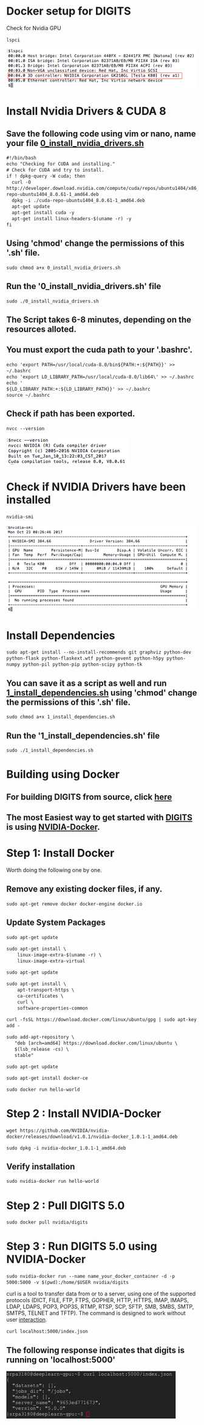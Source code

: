 # Docker setup for DIGITS

Check for Nvidia GPU

```
lspci
```

<kbd>
  <img src="/d_0_check _for_gpu.png">
</kbd>

# Install Nvidia Drivers & CUDA 8

## Save the following code using vim or nano, name your file [0_install_nvidia_drivers.sh](https://github.com/s3p02/building_digits_on_gcp_docker/blob/master/0_install_nvidia_drivers.sh)

```
#!/bin/bash
echo "Checking for CUDA and installing."
# Check for CUDA and try to install.
if ! dpkg-query -W cuda; then
  curl -O http://developer.download.nvidia.com/compute/cuda/repos/ubuntu1404/x86_64/cuda-repo-ubuntu1404_8.0.61-1_amd64.deb
  dpkg -i ./cuda-repo-ubuntu1404_8.0.61-1_amd64.deb
  apt-get update
  apt-get install cuda -y
  apt-get install linux-headers-$(uname -r) -y
fi
```

## Using 'chmod' change the permissions of this '.sh' file.

```
sudo chmod a+x 0_install_nvidia_drivers.sh
```
## Run the '0_install_nvidia_drivers.sh' file

```
sudo ./0_install_nvidia_drivers.sh 
```
## The Script takes 6-8 minutes, depending on the resources alloted.

## You must export the cuda path to your '.bashrc'.

```
echo 'export PATH=/usr/local/cuda-8.0/bin${PATH:+:${PATH}}' >> ~/.bashrc
echo 'export LD_LIBRARY_PATH=/usr/local/cuda-8.0/lib64\' >> ~/.bashrc
echo '                         ${LD_LIBRARY_PATH:+:${LD_LIBRARY_PATH}}' >> ~/.bashrc
source ~/.bashrc
```
## Check if path has been exported.

```
nvcc --version 
```

<kbd>
  <img src="/d_2_check_cuda_path.png">
</kbd>

# Check if NVIDIA Drivers have been installed

```
nvidia-smi
```

<kbd>
  <img src="/d_1_check_if_nvidia_driver_installed.png">
</kbd>

# Install Dependencies

```
sudo apt-get install --no-install-recommends git graphviz python-dev python-flask python-flaskext.wtf python-gevent python-h5py python-numpy python-pil python-pip python-scipy python-tk
```
## You can save it as a script as well and run [1_install_dependencies.sh](https://github.com/s3p02/building_digits_on_gcp_docker/blob/master/1_install_dependencies.sh) using 'chmod' change the permissions of this '.sh' file.

```
sudo chmod a+x 1_install_dependencies.sh
```
## Run the '1_install_dependencies.sh' file

```
sudo ./1_install_dependencies.sh 
```


# Building using Docker

## For building DIGITS from source, click [here](https://github.com/s3p02/building_digits_on_gcp/blob/master/README.md)

## The most Easiest way to get started with [DIGITS](https://developer.nvidia.com/digits) is using [NVIDIA-Docker](https://hub.docker.com/r/nvidia/digits/tags/).

# Step 1: Install Docker

 Worth doing the following one by one.

## Remove any existing docker files, if any.

```
sudo apt-get remove docker docker-engine docker.io
```

## Update System Packages

```
sudo apt-get update
```


```
sudo apt-get install \
    linux-image-extra-$(uname -r) \
    linux-image-extra-virtual
```

```
sudo apt-get update
```


```
sudo apt-get install \
    apt-transport-https \
    ca-certificates \
    curl \
    software-properties-common
```


```
curl -fsSL https://download.docker.com/linux/ubuntu/gpg | sudo apt-key add -
```


```
sudo add-apt-repository \
   "deb [arch=amd64] https://download.docker.com/linux/ubuntu \
   $(lsb_release -cs) \
   stable"
```


```
sudo apt-get update
```


```
sudo apt-get install docker-ce
```


```
sudo docker run hello-world
```

# Step 2 : Install NVIDIA-Docker


```
wget https://github.com/NVIDIA/nvidia-docker/releases/download/v1.0.1/nvidia-docker_1.0.1-1_amd64.deb
```

```
sudo dpkg -i nvidia-docker_1.0.1-1_amd64.deb
```
## Verify installation

```
sudo nvidia-docker run hello-world
```

# Step 2 : Pull DIGITS 5.0


```
sudo docker pull nvidia/digits
```

# Step 3 : Run DIGITS 5.0 using NVIDIA-Docker


```
sudo nvidia-docker run --name name_your_docker_container -d -p 5000:5000 -v $(pwd):/home/$USER nvidia/digits
```

curl is a tool to transfer data from or to a server, using one of the supported protocols (DICT, FILE, FTP, FTPS, GOPHER, HTTP, HTTPS, IMAP, IMAPS, LDAP, LDAPS, POP3, POP3S, RTMP, RTSP, SCP, SFTP, SMB, SMBS, SMTP, SMTPS, TELNET and TFTP). The command is designed to work without user [interaction](https://curl.haxx.se/docs/manpage.html).

```
curl localhost:5000/index.json
```


## The following response indicates that digits is running on 'localhost:5000'

<kbd>
  <img src="/d_3_docker.png">
</kbd>
